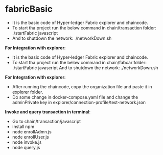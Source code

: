 # fabricBasic
 - It is the basic code of Hyper-ledger Fabric explorer and chaincode.
 - To start tha project run the below command in chain/transaction folder:
  ./startFabric javascript 
 - And to shutdown the network: ./networkDown.sh
   
 **For Integration with explorer:**
- It is the basic code of Hyper-ledger Fabric explorer and chaincode.
- To start tha project run the below command in chain/fabcar folder:
./startFabric javascript
And to shutdown the network:
./networkDown.sh

**For Integration with explorer:**
- After running the chaincode, copy the organization file and paste it in explorer folder.
- Do some change in docker-compose.yaml file and change the adminPrivate key in explorer/connection-profile/test-network.json

 **Invoke and query transaction in terminal:**
 - Go to chain/transaction/javascript
 - install npm
 - node enrollAdmn.js
 - node enrollUser.js
 - node invoke.js
 - node query.js




